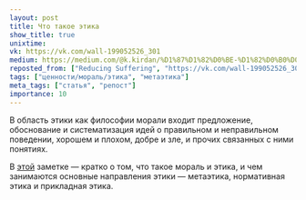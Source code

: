 ```yaml
---
layout: post
title: Что такое этика
show_title: true
unixtime: 
vk: https://vk.com/wall-199052526_301
medium: https://medium.com/@k.kirdan/%D1%87%D1%82%D0%BE-%D1%82%D0%B0%D0%BA%D0%BE%D0%B5-%D1%8D%D1%82%D0%B8%D0%BA%D0%B0-dec3ba09d530
reposted_from: ["Reducing Suffering", "https://vk.com/wall-199052526_301"]
tags: ["ценности/мораль/этика", "метаэтика"]
meta_tags: ["статья", "репост"]
importance: 10
---
```

В область этики как философии морали входит предложение, обоснование и систематизация идей о правильном и неправильном поведении, хорошем и плохом, добре и зле, и прочих связанных с ними понятиях.

В [этой](https://vk.com/@reducing_suffering-what-is-ethics) заметке — кратко о том, что такое мораль и этика, и чем занимаются основные направления этики — метаэтика, нормативная этика и прикладная этика.
